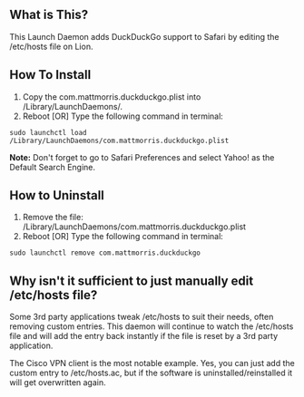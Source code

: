 
What is This?
-------------
This Launch Daemon adds DuckDuckGo support to Safari by editing the /etc/hosts file on Lion. 


How To Install
--------------
1. Copy the com.mattmorris.duckduckgo.plist into /Library/LaunchDaemons/.
2. Reboot [OR] Type the following command in terminal:

`sudo launchctl load /Library/LaunchDaemons/com.mattmorris.duckduckgo.plist`

**Note:** Don't forget to go to Safari Preferences and select Yahoo! as the Default Search Engine.

How to Uninstall
----------------
1. Remove the file: /Library/LaunchDaemons/com.mattmorris.duckduckgo.plist
2. Reboot [OR] Type the following command in terminal:

`sudo launchctl remove com.mattmorris.duckduckgo`


Why isn't it sufficient to just manually edit /etc/hosts file?
--------------------------------------------------------------
Some 3rd party applications tweak /etc/hosts to suit their needs, often removing custom entries. This daemon will continue to watch the /etc/hosts file and will add the entry back instantly if the file is reset by a 3rd party application.

The Cisco VPN client is the most notable example. Yes, you can just add the custom entry to /etc/hosts.ac, but if the software is uninstalled/reinstalled it will get overwritten again.
